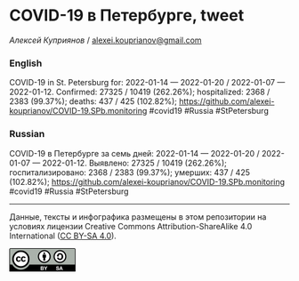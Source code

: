 COVID-19 в Петербурге, tweet
============================

*Алексей Куприянов* /
<a href="mailto:alexei.kouprianov@gmail.com" class="email">alexei.kouprianov@gmail.com</a>

### English

COVID-19 in St. Petersburg for: 2022-01-14 — 2022-01-20 / 2022-01-07 —
2022-01-12. Сonfirmed: 27325 / 10419 (262.26%); hospitalized: 2368 /
2383 (99.37%); deaths: 437 / 425 (102.82%);
<a href="https://github.com/alexei-kouprianov/COVID-19.SPb.monitoring" class="uri">https://github.com/alexei-kouprianov/COVID-19.SPb.monitoring</a>
\#covid19 \#Russia \#StPetersburg

### Russian

COVID-19 в Петербурге за семь дней: 2022-01-14 — 2022-01-20 / 2022-01-07
— 2022-01-12. Выявлено: 27325 / 10419 (262.26%); госпитализировано: 2368
/ 2383 (99.37%); умерших: 437 / 425 (102.82%);
<a href="https://github.com/alexei-kouprianov/COVID-19.SPb.monitoring" class="uri">https://github.com/alexei-kouprianov/COVID-19.SPb.monitoring</a>
\#covid19 \#Russia \#StPetersburg

------------------------------------------------------------------------

Данные, тексты и инфографика размещены в этом репозитории на условиях
лицензии Creative Commons Attribution-ShareAlike 4.0 International ([CC
BY-SA 4.0](https://creativecommons.org/licenses/by-sa/4.0/)).

![](../misc/CC-BY-SA-icon.png "CC-BY-SA")
